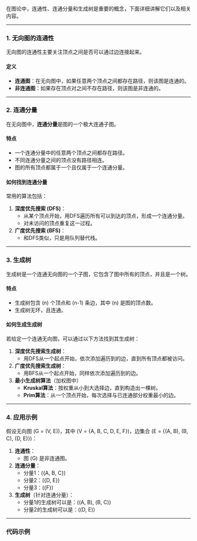 在图论中，连通性、连通分量和生成树是重要的概念，下面详细讲解它们以及相关内容。

---

### **1. 无向图的连通性**
无向图的连通性主要关注顶点之间是否可以通过边连接起来。

#### **定义**
- **连通图**：在无向图中，如果任意两个顶点之间都存在路径，则该图是连通的。
- **非连通图**：如果存在顶点对之间不存在路径，则该图是非连通的。

---

### **2. 连通分量**
在无向图中，**连通分量**是图的一个极大连通子图。

#### **特点**
- 一个连通分量中的任意两个顶点之间都存在路径。
- 不同连通分量之间的顶点没有路径相连。
- 图的所有顶点都属于一个且仅属于一个连通分量。

#### **如何找到连通分量**
常用的算法包括：
1. **深度优先搜索 (DFS)**：
   - 从某个顶点开始，用DFS遍历所有可以到达的顶点，形成一个连通分量。
   - 对未访问的顶点重复这一过程。
2. **广度优先搜索 (BFS)**：
   - 和DFS类似，只是用队列替代栈。

---

### **3. 生成树**
生成树是一个连通无向图的一个子图，它包含了图中所有的顶点，并且是一个树。

#### **特点**
- 生成树包含 \(n\) 个顶点和 \(n-1\) 条边，其中 \(n\) 是图的顶点数。
- 生成树无环，且连通。

#### **如何生成生成树**
若给定一个连通无向图，可以通过以下方法找到其生成树：
1. **深度优先搜索生成树**：
   - 用DFS从一个起点开始，依次添加遍历到的边，直到所有顶点都被访问。
2. **广度优先搜索生成树**：
   - 用BFS从一个起点开始，同样依次添加遍历到的边。
3. **最小生成树算法**（加权图中）
   - **Kruskal算法**：按权重从小到大选择边，直到构造出一棵树。
   - **Prim算法**：从一个顶点开始，每次选择与已连通部分权重最小的边。

---

### **4. 应用示例**
假设无向图 \(G = (V, E)\)，其中 \(V = \{A, B, C, D, E, F\}\)，边集合 \(E = \{(A, B), (B, C), (D, E)\}\)：

1. **连通性**：
   - 图 \(G\) 是非连通图。
2. **连通分量**：
   - 分量1：\(\{A, B, C\}\)
   - 分量2：\(\{D, E\}\)
   - 分量3：\(\{F\}\)
3. **生成树**（针对连通分量）：
   - 分量1的生成树可以是：\((A, B), (B, C)\)
   - 分量2的生成树可以是：\((D, E)\)

---

### **代码示例**

